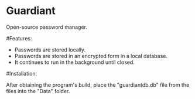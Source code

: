 # Guardiant

Open-source password manager.

#Features:

- Passwords are stored locally.
- Passwords are stored in an encrypted form in a local database.
- It continues to run in the background until closed.

#Installation:

After obtaining the program's build, place the "guardiantdb.db" file from the files into the "Data" folder.
